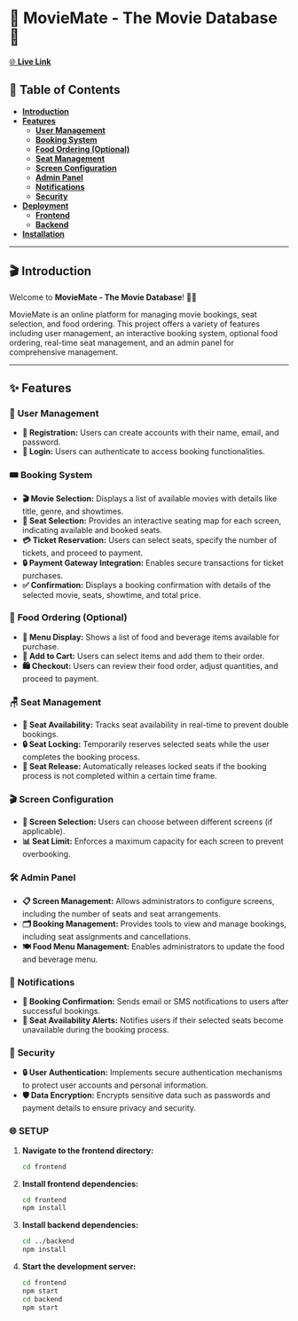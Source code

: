# 🌟 **MovieMate - The Movie Database** 🌟



[🌐 **Live Link**](https://www.themoviedb.org/)

## 📖 Table of Contents

- [**Introduction**](#introduction)
- [**Features**](#features)
  - [**User Management**](#user-management)
  - [**Booking System**](#booking-system)
  - [**Food Ordering (Optional)**](#food-ordering-optional)
  - [**Seat Management**](#seat-management)
  - [**Screen Configuration**](#screen-configuration)
  - [**Admin Panel**](#admin-panel)
  - [**Notifications**](#notifications)
  - [**Security**](#security)
- [**Deployment**](#deployment)
  - [**Frontend**](#frontend)
  - [**Backend**](#backend)
- [**Installation**](#installation)

---

## 🎬 **Introduction**

Welcome to **MovieMate - The Movie Database**! 🍿🎥 

MovieMate is an online platform for managing movie bookings, seat selection, and food ordering. This project offers a variety of features including user management, an interactive booking system, optional food ordering, real-time seat management, and an admin panel for comprehensive management.

---

## ✨ **Features**

### 👥 **User Management**

- **📝 Registration:** Users can create accounts with their name, email, and password.
- **🔑 Login:** Users can authenticate to access booking functionalities.

### 🎟️ **Booking System**

- **🎬 Movie Selection:** Displays a list of available movies with details like title, genre, and showtimes.
- **🎫 Seat Selection:** Provides an interactive seating map for each screen, indicating available and booked seats.
- **💳 Ticket Reservation:** Users can select seats, specify the number of tickets, and proceed to payment.
- **🔒 Payment Gateway Integration:** Enables secure transactions for ticket purchases.
- **✅ Confirmation:** Displays a booking confirmation with details of the selected movie, seats, showtime, and total price.

### 🍔 **Food Ordering (Optional)**

- **🍟 Menu Display:** Shows a list of food and beverage items available for purchase.
- **🛒 Add to Cart:** Users can select items and add them to their order.
- **🛍️ Checkout:** Users can review their food order, adjust quantities, and proceed to payment.

### 🪑 **Seat Management**

- **📅 Seat Availability:** Tracks seat availability in real-time to prevent double bookings.
- **🔒 Seat Locking:** Temporarily reserves selected seats while the user completes the booking process.
- **🔄 Seat Release:** Automatically releases locked seats if the booking process is not completed within a certain time frame.

### 🎬 **Screen Configuration**

- **🎥 Screen Selection:** Users can choose between different screens (if applicable).
- **📊 Seat Limit:** Enforces a maximum capacity for each screen to prevent overbooking.

### 🛠️ **Admin Panel**

- **📋 Screen Management:** Allows administrators to configure screens, including the number of seats and seat arrangements.
- **🗂️ Booking Management:** Provides tools to view and manage bookings, including seat assignments and cancellations.
- **🍽️ Food Menu Management:** Enables administrators to update the food and beverage menu.

### 🔔 **Notifications**

- **📧 Booking Confirmation:** Sends email or SMS notifications to users after successful bookings.
- **🔔 Seat Availability Alerts:** Notifies users if their selected seats become unavailable during the booking process.

### 🔐 **Security**

- **🔒 User Authentication:** Implements secure authentication mechanisms to protect user accounts and personal information.
- **🛡️ Data Encryption:** Encrypts sensitive data such as passwords and payment details to ensure privacy and security.



### 🌐 **SETUP**

1. **Navigate to the frontend directory:**
   ```bash
   cd frontend

2. **Install frontend dependencies:**
   ```sh
   cd frontend
   npm install

3. **Install backend dependencies:**
   ```sh
   cd ../backend
   npm install

4. **Start the development server:**
   ```sh
   cd frontend
   npm start
   cd backend
   npm start

